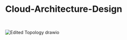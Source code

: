 # Cloud-Architecture-Design
<BR>

![Edited Topology drawio](https://github.com/Digi-Guard/Cloud-Architecture-Design/assets/130434160/e981f46b-6b62-43f6-b572-84d45c5f78b1)
